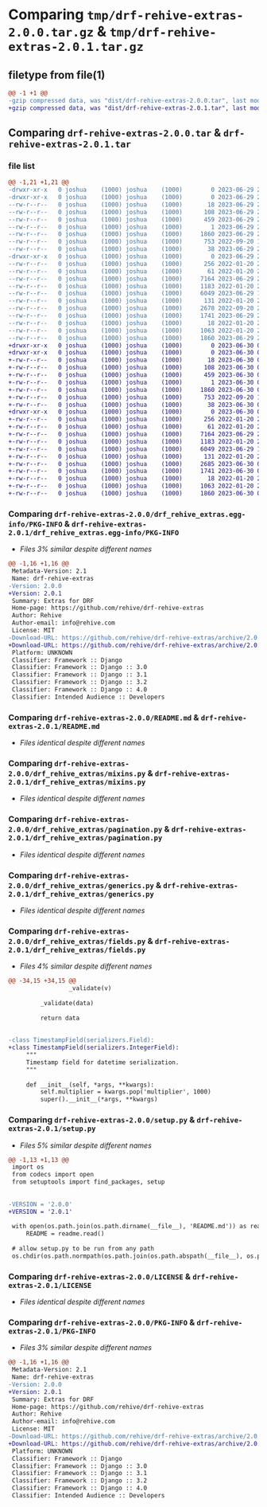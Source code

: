 # Comparing `tmp/drf-rehive-extras-2.0.0.tar.gz` & `tmp/drf-rehive-extras-2.0.1.tar.gz`

## filetype from file(1)

```diff
@@ -1 +1 @@
-gzip compressed data, was "dist/drf-rehive-extras-2.0.0.tar", last modified: Thu Jun 29 20:19:18 2023, max compression
+gzip compressed data, was "dist/drf-rehive-extras-2.0.1.tar", last modified: Fri Jun 30 09:51:00 2023, max compression
```

## Comparing `drf-rehive-extras-2.0.0.tar` & `drf-rehive-extras-2.0.1.tar`

### file list

```diff
@@ -1,21 +1,21 @@
-drwxr-xr-x   0 joshua    (1000) joshua    (1000)        0 2023-06-29 20:19:18.000000 drf-rehive-extras-2.0.0/
-drwxr-xr-x   0 joshua    (1000) joshua    (1000)        0 2023-06-29 20:19:18.000000 drf-rehive-extras-2.0.0/drf_rehive_extras.egg-info/
--rw-r--r--   0 joshua    (1000) joshua    (1000)       18 2023-06-29 20:19:18.000000 drf-rehive-extras-2.0.0/drf_rehive_extras.egg-info/top_level.txt
--rw-r--r--   0 joshua    (1000) joshua    (1000)      108 2023-06-29 20:19:18.000000 drf-rehive-extras-2.0.0/drf_rehive_extras.egg-info/requires.txt
--rw-r--r--   0 joshua    (1000) joshua    (1000)      459 2023-06-29 20:19:18.000000 drf-rehive-extras-2.0.0/drf_rehive_extras.egg-info/SOURCES.txt
--rw-r--r--   0 joshua    (1000) joshua    (1000)        1 2023-06-29 20:19:18.000000 drf-rehive-extras-2.0.0/drf_rehive_extras.egg-info/dependency_links.txt
--rw-r--r--   0 joshua    (1000) joshua    (1000)     1860 2023-06-29 20:19:18.000000 drf-rehive-extras-2.0.0/drf_rehive_extras.egg-info/PKG-INFO
--rw-r--r--   0 joshua    (1000) joshua    (1000)      753 2022-09-20 12:21:57.000000 drf-rehive-extras-2.0.0/README.md
--rw-r--r--   0 joshua    (1000) joshua    (1000)       38 2023-06-29 20:19:18.000000 drf-rehive-extras-2.0.0/setup.cfg
-drwxr-xr-x   0 joshua    (1000) joshua    (1000)        0 2023-06-29 20:19:18.000000 drf-rehive-extras-2.0.0/drf_rehive_extras/
--rw-r--r--   0 joshua    (1000) joshua    (1000)      256 2022-01-20 20:14:53.000000 drf-rehive-extras-2.0.0/drf_rehive_extras/serializers.py
--rw-r--r--   0 joshua    (1000) joshua    (1000)       61 2022-01-20 20:14:53.000000 drf-rehive-extras-2.0.0/drf_rehive_extras/__init__.py
--rw-r--r--   0 joshua    (1000) joshua    (1000)     7164 2023-06-29 20:18:25.000000 drf-rehive-extras-2.0.0/drf_rehive_extras/mixins.py
--rw-r--r--   0 joshua    (1000) joshua    (1000)     1183 2022-01-20 20:14:53.000000 drf-rehive-extras-2.0.0/drf_rehive_extras/pagination.py
--rw-r--r--   0 joshua    (1000) joshua    (1000)     6049 2023-06-29 13:57:52.000000 drf-rehive-extras-2.0.0/drf_rehive_extras/generics.py
--rw-r--r--   0 joshua    (1000) joshua    (1000)      131 2022-01-20 20:14:53.000000 drf-rehive-extras-2.0.0/drf_rehive_extras/apps.py
--rw-r--r--   0 joshua    (1000) joshua    (1000)     2678 2022-09-20 21:52:23.000000 drf-rehive-extras-2.0.0/drf_rehive_extras/fields.py
--rw-r--r--   0 joshua    (1000) joshua    (1000)     1741 2023-06-29 20:18:35.000000 drf-rehive-extras-2.0.0/setup.py
--rw-r--r--   0 joshua    (1000) joshua    (1000)       18 2022-01-20 20:14:53.000000 drf-rehive-extras-2.0.0/MANIFEST.in
--rw-r--r--   0 joshua    (1000) joshua    (1000)     1063 2022-01-20 20:14:53.000000 drf-rehive-extras-2.0.0/LICENSE
--rw-r--r--   0 joshua    (1000) joshua    (1000)     1860 2023-06-29 20:19:18.000000 drf-rehive-extras-2.0.0/PKG-INFO
+drwxr-xr-x   0 joshua    (1000) joshua    (1000)        0 2023-06-30 09:50:59.000000 drf-rehive-extras-2.0.1/
+drwxr-xr-x   0 joshua    (1000) joshua    (1000)        0 2023-06-30 09:50:59.000000 drf-rehive-extras-2.0.1/drf_rehive_extras.egg-info/
+-rw-r--r--   0 joshua    (1000) joshua    (1000)       18 2023-06-30 09:50:59.000000 drf-rehive-extras-2.0.1/drf_rehive_extras.egg-info/top_level.txt
+-rw-r--r--   0 joshua    (1000) joshua    (1000)      108 2023-06-30 09:50:59.000000 drf-rehive-extras-2.0.1/drf_rehive_extras.egg-info/requires.txt
+-rw-r--r--   0 joshua    (1000) joshua    (1000)      459 2023-06-30 09:50:59.000000 drf-rehive-extras-2.0.1/drf_rehive_extras.egg-info/SOURCES.txt
+-rw-r--r--   0 joshua    (1000) joshua    (1000)        1 2023-06-30 09:50:59.000000 drf-rehive-extras-2.0.1/drf_rehive_extras.egg-info/dependency_links.txt
+-rw-r--r--   0 joshua    (1000) joshua    (1000)     1860 2023-06-30 09:50:59.000000 drf-rehive-extras-2.0.1/drf_rehive_extras.egg-info/PKG-INFO
+-rw-r--r--   0 joshua    (1000) joshua    (1000)      753 2022-09-20 12:21:57.000000 drf-rehive-extras-2.0.1/README.md
+-rw-r--r--   0 joshua    (1000) joshua    (1000)       38 2023-06-30 09:50:59.000000 drf-rehive-extras-2.0.1/setup.cfg
+drwxr-xr-x   0 joshua    (1000) joshua    (1000)        0 2023-06-30 09:50:59.000000 drf-rehive-extras-2.0.1/drf_rehive_extras/
+-rw-r--r--   0 joshua    (1000) joshua    (1000)      256 2022-01-20 20:14:53.000000 drf-rehive-extras-2.0.1/drf_rehive_extras/serializers.py
+-rw-r--r--   0 joshua    (1000) joshua    (1000)       61 2022-01-20 20:14:53.000000 drf-rehive-extras-2.0.1/drf_rehive_extras/__init__.py
+-rw-r--r--   0 joshua    (1000) joshua    (1000)     7164 2023-06-29 20:18:25.000000 drf-rehive-extras-2.0.1/drf_rehive_extras/mixins.py
+-rw-r--r--   0 joshua    (1000) joshua    (1000)     1183 2022-01-20 20:14:53.000000 drf-rehive-extras-2.0.1/drf_rehive_extras/pagination.py
+-rw-r--r--   0 joshua    (1000) joshua    (1000)     6049 2023-06-29 13:57:52.000000 drf-rehive-extras-2.0.1/drf_rehive_extras/generics.py
+-rw-r--r--   0 joshua    (1000) joshua    (1000)      131 2022-01-20 20:14:53.000000 drf-rehive-extras-2.0.1/drf_rehive_extras/apps.py
+-rw-r--r--   0 joshua    (1000) joshua    (1000)     2685 2023-06-30 09:48:56.000000 drf-rehive-extras-2.0.1/drf_rehive_extras/fields.py
+-rw-r--r--   0 joshua    (1000) joshua    (1000)     1741 2023-06-30 09:49:30.000000 drf-rehive-extras-2.0.1/setup.py
+-rw-r--r--   0 joshua    (1000) joshua    (1000)       18 2022-01-20 20:14:53.000000 drf-rehive-extras-2.0.1/MANIFEST.in
+-rw-r--r--   0 joshua    (1000) joshua    (1000)     1063 2022-01-20 20:14:53.000000 drf-rehive-extras-2.0.1/LICENSE
+-rw-r--r--   0 joshua    (1000) joshua    (1000)     1860 2023-06-30 09:50:59.000000 drf-rehive-extras-2.0.1/PKG-INFO
```

### Comparing `drf-rehive-extras-2.0.0/drf_rehive_extras.egg-info/PKG-INFO` & `drf-rehive-extras-2.0.1/drf_rehive_extras.egg-info/PKG-INFO`

 * *Files 3% similar despite different names*

```diff
@@ -1,16 +1,16 @@
 Metadata-Version: 2.1
 Name: drf-rehive-extras
-Version: 2.0.0
+Version: 2.0.1
 Summary: Extras for DRF
 Home-page: https://github.com/rehive/drf-rehive-extras
 Author: Rehive
 Author-email: info@rehive.com
 License: MIT
-Download-URL: https://github.com/rehive/drf-rehive-extras/archive/2.0.0.zip
+Download-URL: https://github.com/rehive/drf-rehive-extras/archive/2.0.1.zip
 Platform: UNKNOWN
 Classifier: Framework :: Django
 Classifier: Framework :: Django :: 3.0
 Classifier: Framework :: Django :: 3.1
 Classifier: Framework :: Django :: 3.2
 Classifier: Framework :: Django :: 4.0
 Classifier: Intended Audience :: Developers
```

### Comparing `drf-rehive-extras-2.0.0/README.md` & `drf-rehive-extras-2.0.1/README.md`

 * *Files identical despite different names*

### Comparing `drf-rehive-extras-2.0.0/drf_rehive_extras/mixins.py` & `drf-rehive-extras-2.0.1/drf_rehive_extras/mixins.py`

 * *Files identical despite different names*

### Comparing `drf-rehive-extras-2.0.0/drf_rehive_extras/pagination.py` & `drf-rehive-extras-2.0.1/drf_rehive_extras/pagination.py`

 * *Files identical despite different names*

### Comparing `drf-rehive-extras-2.0.0/drf_rehive_extras/generics.py` & `drf-rehive-extras-2.0.1/drf_rehive_extras/generics.py`

 * *Files identical despite different names*

### Comparing `drf-rehive-extras-2.0.0/drf_rehive_extras/fields.py` & `drf-rehive-extras-2.0.1/drf_rehive_extras/fields.py`

 * *Files 4% similar despite different names*

```diff
@@ -34,15 +34,15 @@
                 _validate(v)
 
         _validate(data)
 
         return data
 
 
-class TimestampField(serializers.Field):
+class TimestampField(serializers.IntegerField):
     """
     Timestamp field for datetime serialization.
     """
 
     def __init__(self, *args, **kwargs):
         self.multiplier = kwargs.pop('multiplier', 1000)
         super().__init__(*args, **kwargs)
```

### Comparing `drf-rehive-extras-2.0.0/setup.py` & `drf-rehive-extras-2.0.1/setup.py`

 * *Files 5% similar despite different names*

```diff
@@ -1,13 +1,13 @@
 import os
 from codecs import open
 from setuptools import find_packages, setup
 
 
-VERSION = '2.0.0'
+VERSION = '2.0.1'
 
 with open(os.path.join(os.path.dirname(__file__), 'README.md')) as readme:
     README = readme.read()
 
 # allow setup.py to be run from any path
 os.chdir(os.path.normpath(os.path.join(os.path.abspath(__file__), os.pardir)))
```

### Comparing `drf-rehive-extras-2.0.0/LICENSE` & `drf-rehive-extras-2.0.1/LICENSE`

 * *Files identical despite different names*

### Comparing `drf-rehive-extras-2.0.0/PKG-INFO` & `drf-rehive-extras-2.0.1/PKG-INFO`

 * *Files 3% similar despite different names*

```diff
@@ -1,16 +1,16 @@
 Metadata-Version: 2.1
 Name: drf-rehive-extras
-Version: 2.0.0
+Version: 2.0.1
 Summary: Extras for DRF
 Home-page: https://github.com/rehive/drf-rehive-extras
 Author: Rehive
 Author-email: info@rehive.com
 License: MIT
-Download-URL: https://github.com/rehive/drf-rehive-extras/archive/2.0.0.zip
+Download-URL: https://github.com/rehive/drf-rehive-extras/archive/2.0.1.zip
 Platform: UNKNOWN
 Classifier: Framework :: Django
 Classifier: Framework :: Django :: 3.0
 Classifier: Framework :: Django :: 3.1
 Classifier: Framework :: Django :: 3.2
 Classifier: Framework :: Django :: 4.0
 Classifier: Intended Audience :: Developers
```

